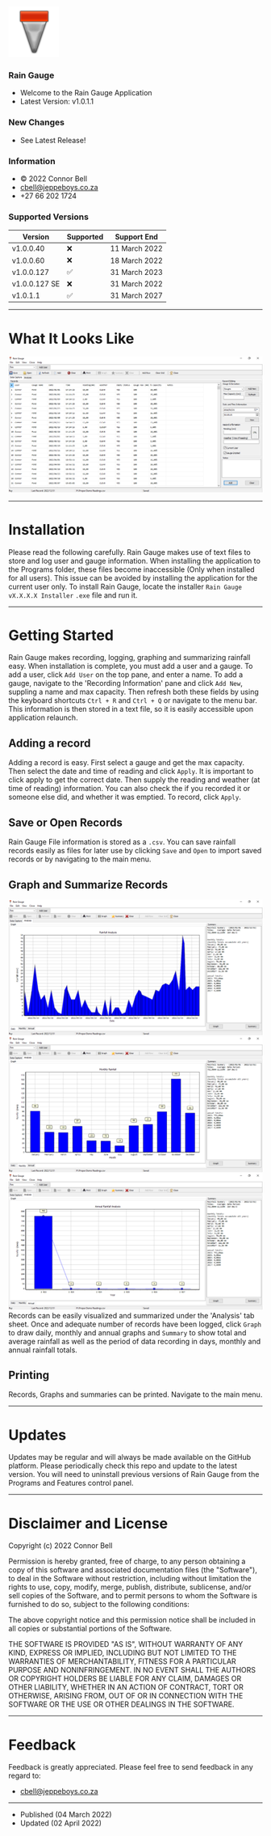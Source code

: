 ![Logo](Untitled-2.png)
### Rain Gauge 
- Welcome to the Rain Gauge Application
- Latest Version: v1.0.1.1 
### New Changes
- See Latest Release! 
### Information
- © 2022 Connor Bell
- cbell@jeppeboys.co.za 
- +27 66 202 1724
### Supported Versions
| Version | Supported          | Support End |
| ------- | ------------------ | ------- |
| v1.0.0.40   | :x: |  11 March 2022 |
| v1.0.0.60    | :x:                | 18 March 2022 | 
| v1.0.0.127   | :white_check_mark: | 31 March 2023 |
| v1.0.0.127 SE  | :x:                | 31 March 2022|
| v1.0.1.1   | :white_check_mark: | 31 March 2027|

***
# What It Looks Like
![Screenshot](Screenshot1.png)
***
# Installation
Please read the following carefully. 
Rain Gauge makes use of text files to store and log user and gauge information. When installing the application to the Programs folder, these files become inaccessible (Only when installed for all users). This issue can be avoided by installing the application for the current user only. 
To install Rain Gauge, locate the installer `Rain Gauge vX.X.X.X Installer` `.exe` file and run it. 

***
 
# Getting Started 
Rain Gauge makes recording, logging, graphing and summarizing rainfall easy. When installation is complete, you must add a user and a gauge. To add a user, click `Add User` on the top pane, and enter a name. To add a gauge, navigate to the 'Recording Information' pane and click `Add New`, suppling a name and max capacity. Then refresh both these fields by using the keyboard shortcuts `Ctrl + R` and `Ctrl + Q` or navigate to the menu bar. This information is then stored in a text file, so it is easily accessible upon application relaunch. 
## Adding a record
Adding a record is easy. First select a gauge and get the max capacity. Then select the date and time of reading and click `Apply`. It is important to click apply to get the correct date. Then supply the reading and weather (at time of reading) information. You can also check the if you recorded it or someone else did, and whether it was emptied. To record, click `Apply`. 

## Save or Open Records
Rain Gauge File information is stored as a `.csv`. You can save rainfall records easily as files for later use by clicking `Save` and `Open` to import saved records or by navigating to the main menu. 

## Graph and Summarize Records
![Graph1](Screenshot3.png) ![Graph2](Screenshot4.png) ![Graph3](Screenshot5.png)
Records can be easily visualized and summarized under the 'Analysis' tab sheet. Once and adequate number of records have been logged, click `Graph` to draw daily, monthly and annual graphs and `Summary` to show total and average rainfall as well as the period of data recording in days, monthly and annual rainfall totals. 

## Printing
Records, Graphs and summaries can be printed. Navigate to the main menu.

***

# Updates
Updates may be regular and will always be made available on the GitHub platform. Please periodically check this repo and update to the latest version. You will need to uninstall previous versions of Rain Gauge from the Programs and Features control panel. 

***

# Disclaimer and License
Copyright (c) 2022 Connor Bell 

Permission is hereby granted, free of charge, to any person obtaining a copy
of this software and associated documentation files (the "Software"), to deal
in the Software without restriction, including without limitation the rights
to use, copy, modify, merge, publish, distribute, sublicense, and/or sell
copies of the Software, and to permit persons to whom the Software is
furnished to do so, subject to the following conditions:

The above copyright notice and this permission notice shall be included in all
copies or substantial portions of the Software.

THE SOFTWARE IS PROVIDED "AS IS", WITHOUT WARRANTY OF ANY KIND, EXPRESS OR
IMPLIED, INCLUDING BUT NOT LIMITED TO THE WARRANTIES OF MERCHANTABILITY,
FITNESS FOR A PARTICULAR PURPOSE AND NONINFRINGEMENT. IN NO EVENT SHALL THE
AUTHORS OR COPYRIGHT HOLDERS BE LIABLE FOR ANY CLAIM, DAMAGES OR OTHER
LIABILITY, WHETHER IN AN ACTION OF CONTRACT, TORT OR OTHERWISE, ARISING FROM,
OUT OF OR IN CONNECTION WITH THE SOFTWARE OR THE USE OR OTHER DEALINGS IN THE
SOFTWARE.
***
# Feedback
Feedback is greatly appreciated. Please feel free to send feedback in any regard to: 
- cbell@jeppeboys.co.za
***
- Published (04 March 2022)
- Updated (02 April 2022)
